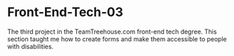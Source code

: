 # Front-End-Tech-03
 
The third project in the TeamTreehouse.com front-end tech degree. This section taught me how to create forms and make them accessible to people with disabilities. 
